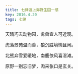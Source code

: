 ```yaml
---
title: 七律游上海野生园一感
key: 2016.4.20
tags: 七律
---
```


天晴巧去动物园，禽兽宜人可近观。

虎落景苑温而善，狼沉胜境懒且闲。

北熊弃雪爱暖地，南鹿依风喜湿滩。

原野一别忘旧梦，肉来张口是玄关。

</br>

